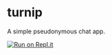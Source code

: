 # turnip
A simple pseudonymous chat app.

[![Run on Repl.it](https://repl.it/badge/github/wlifferth/turnip)](https://repl.it/github/wlifferth/turnip)